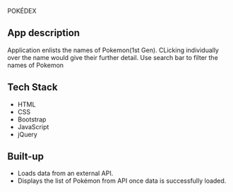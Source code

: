 POKÉDEX

## App description

Application enlists the names of Pokemon(1st Gen). CLicking individually over the name would give their further detail. Use search bar to filter the names of Pokemon

## Tech Stack

- HTML
- CSS
- Bootstrap
- JavaScript
- jQuery

## Built-up

- Loads data from an external API.
- Displays the list of Pokémon from API once data is successfully loaded.
